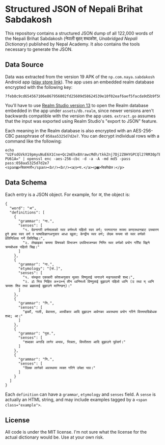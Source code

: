 # Structured JSON of Nepali Brihat Sabdakosh

This repository contains a structured JSON dump of all 122,000 words of the
Nepali Brihat Sabdakosh (नेपाली बृहत् शब्दकोश, *Unabridged Nepali Dictionary*)
published by Nepal Academy. It also contains the tools necessary to generate
the JSON.

## Data Source

Data was extracted from the version 19 APK of the `np.com.naya.sabdakosh`
Android app ([play store
link](https://play.google.com/store/apps/details?id=np.com.naya.sabdakosh)).
The app uses an embedded realm database encrypted with the following key:

```
7feb8c9cd654567106e867956802fd25609d58624539e10f02eaf6aef5facda9d5b9f5024fe4234c1f08c01ed875976719369dfa94b645a1212fdd968e00b6f3
```

You'll have to use [Realm Studio version
13](https://github.com/realm/realm-studio/releases/tag/v13.0.2) to open the
Realm database embedded in the app under `assets/db.realm`, since newer versions
aren't backwards compatible with the version the app uses. `extract.go`
assumes that the input was exported using Realm Studio's "export to
JSON" feature.

Each meaning in the Realm database is also encrypted with an AES-256-CBC
passphrase of `058aa5325d7d2e7`. You can decrypt individual rows with a command
like the following:

```
echo "U2FsdGVkX19pmyuNuE6X1Cne+Qc2mEhxBXrawcMdh/tkkZnj7Dj2Z0HYGPCQl27RM30pTEvYM6VuAK/WZtlJh07YkLaM6CRJI6XjrL4egaHF3ijpm/kuyT7hzQjHOU2gRtJNLCFXTbLP/RHUPj1+sHNylAmsbnI8zHSO7C
PU61A=" | openssl enc -aes-256-cbc -d -a -A -md md5 -pass pass:058aa5325d7d2e7
<span▥>चिकामारी</span><br/><br/><a◳>ना.</a><p▦>चिकीखेल।</p> 
```

## Data Schema

Each entry is a JSON object. For example, for अ, the object is:

```
{
  "word": "अ",
  "definitions": [
    {
      "grammar": "ना.",
      "senses": [
        "१. देवनागरी वर्णमालाको स्वर वर्णमध्ये पहिलो स्वर वर्ण; परम्परागत रूपमा कण्ठस्थानबाट उच्चारण हुने ह्रस्व स्वर वर्ण र भाषाविज्ञानअनुसार आधा खुला; केन्द्रीय स्वर वर्ण; लेख्य रूपमा सो स्वर वर्णको प्रतिनिधित्व गर्ने लिपिचिह्न।",
        "२. लेखाइका क्रममा विषयको विभाजन उपविभाजनका निम्ति स्वर वर्णको प्रयोग गरिँदा दिइने क्रमबोधक पहिलो चिह्न।"
      ]
    },
    {
      "grammar": "ना.",
      "etymology": "[सं.]",
      "senses": [
        "१. संस्कृत एकाक्षरी कोशअनुसार मूलतः विष्णुलाई जनाउने मङ्गलवाची शब्द।",
        "२. ॐ भित्र निहित अ+उ+म् तीन ध्वनिमध्ये विष्णुलाई बुझाउने पहिलो ध्वनि (उ तथा म् ध्वनि क्रमशः शिव तथा ब्रह्मालाई बुझाउने मानिन्छन्)।"
      ]
    },
    {
      "grammar": "नि.",
      "senses": [
        "झर्को, गाली, बेवास्ता, अस्वीकार आदि बुझाउन आवेगका अवस्थामा प्रयोग गरिने विस्मयादिबोधक शब्द; आ।"
      ]
    },
    {
      "grammar": "पूस.",
      "senses": [
        "शब्दका अगाडि लागेर अभाव, भिन्नता, विपरीतता आदि बुझाउने पूर्वसर्ग।"
      ]
    },
    {
      "grammar": "नि.",
      "senses": [
        "दिक्क लागेको अवस्थामा व्यक्त गरिने उपेक्षा भाव।"
      ]
    }
  ]
}
```

Each `definition` can have a `grammar`, `etymology` and `senses` field.
A `sense` is actually an HTML string, and may include examples tagged by
a `<span class="example">`.


## License

All code is under the MIT license. I'm not sure what the license for the actual
dictionary would be. Use at your own risk.
